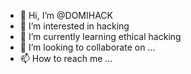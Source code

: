 - 👋 Hi, I’m @DOMIHACK
- 👀 I’m interested in hacking
- 🌱 I’m currently learning ethical hacking
- 💞️ I’m looking to collaborate on ...
- 📫 How to reach me ...

<!---
DOMIHACK/DOMIHACK is a ✨ special ✨ repository because its `README.md` (this file) appears on your GitHub profile.
You can click the Preview link to take a look at your changes.
--->
